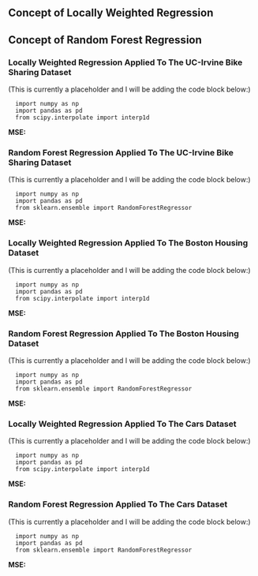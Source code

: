 ## Concept of Locally Weighted Regression



## Concept of Random Forest Regression



### Locally Weighted Regression Applied To The UC-Irvine Bike Sharing Dataset

(This is currently a placeholder and I will be adding the code block below:)
```
  import numpy as np
  import pandas as pd
  from scipy.interpolate import interp1d
```

**MSE:**

### Random Forest Regression Applied To The UC-Irvine Bike Sharing Dataset

(This is currently a placeholder and I will be adding the code block below:)
```
  import numpy as np
  import pandas as pd
  from sklearn.ensemble import RandomForestRegressor
```

**MSE:**

### Locally Weighted Regression Applied To The Boston Housing Dataset

(This is currently a placeholder and I will be adding the code block below:)
```
  import numpy as np
  import pandas as pd
  from scipy.interpolate import interp1d
```

**MSE:**

### Random Forest Regression Applied To The Boston Housing Dataset

(This is currently a placeholder and I will be adding the code block below:)
```
  import numpy as np
  import pandas as pd
  from sklearn.ensemble import RandomForestRegressor
```

**MSE:**

### Locally Weighted Regression Applied To The Cars Dataset

(This is currently a placeholder and I will be adding the code block below:)
```
  import numpy as np
  import pandas as pd
  from scipy.interpolate import interp1d
```

**MSE:**

### Random Forest Regression Applied To The Cars Dataset

(This is currently a placeholder and I will be adding the code block below:)
```
  import numpy as np
  import pandas as pd
  from sklearn.ensemble import RandomForestRegressor
```

**MSE:**

